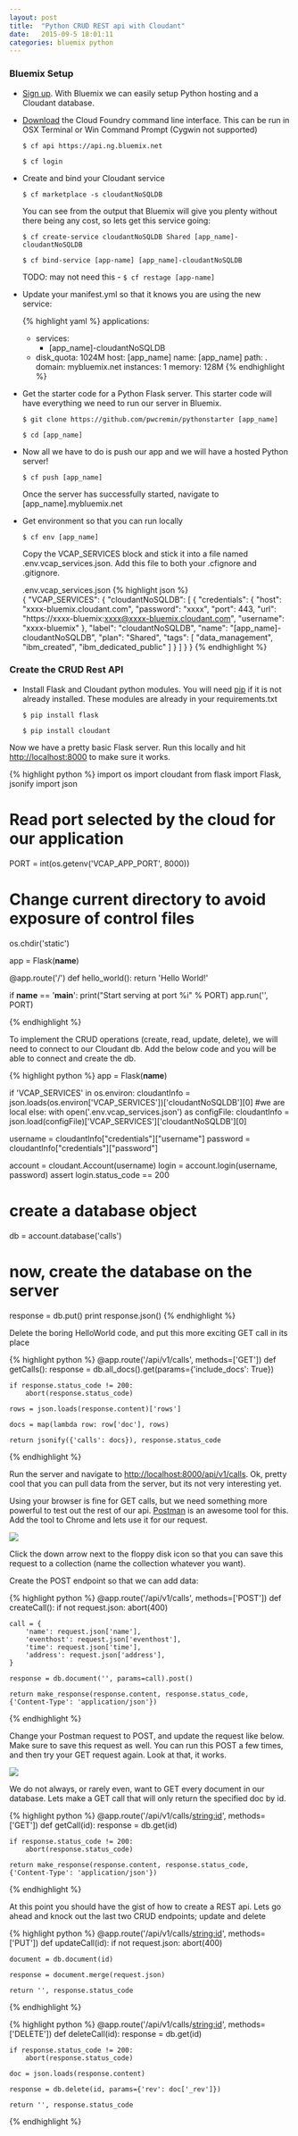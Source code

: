 ```yaml
---
layout: post
title:  "Python CRUD REST api with Cloudant"
date:   2015-09-5 18:01:11
categories: bluemix python
---
```


### Bluemix Setup 

* [Sign up](https://console.ng.bluemix.net/ "Signup for Bluemix").  With Bluemix we can easily setup Python hosting and a Cloudant database.

* [Download](https://github.com/cloudfoundry/cli/releases) the Cloud Foundry command line interface.  This can be run in OSX Terminal or Win Command Prompt (Cygwin not supported)

  `$ cf api https://api.ng.bluemix.net`

  `$ cf login`

* Create and bind your Cloudant service

  `$ cf marketplace -s cloudantNoSQLDB`

  You can see from the output that Bluemix will give you plenty without there being any cost, so lets get this service going:

  `$ cf create-service cloudantNoSQLDB Shared [app_name]-cloudantNoSQLDB`
  
  `$ cf bind-service [app-name] [app_name]-cloudantNoSQLDB`
  
  TODO: may not need this - `$ cf restage [app-name]`


* Update your manifest.yml so that it knows you are using the new service:
  
  {% highlight yaml %}
  applications:
  - services:
    - [app_name]-cloudantNoSQLDB
  - disk_quota: 1024M
    host: [app_name]
    name: [app_name]
    path: .
    domain: mybluemix.net
    instances: 1
    memory: 128M
  {% endhighlight %}  

* Get the starter code for a Python Flask server.  This starter code will have everything we
  need to run our server in Bluemix.

  `$ git clone https://github.com/pwcremin/pythonstarter [app_name]`

  `$ cd [app_name]`
  
* Now all we have to do is push our app and we will have a hosted Python server!

  `$ cf push [app_name]`

  Once the server has successfully started, navigate to [app_name].mybluemix.net

* Get environment so that you can run locally
    
  `$ cf env [app_name]`
  
  Copy the VCAP_SERVICES block and stick it into a file named .env.vcap_services.json.
  Add this file to both your .cfignore and .gitignore.
  
  .env.vcap_services.json
  {% highlight json %}    
  {
   "VCAP_SERVICES": {
    "cloudantNoSQLDB": [
     {
      "credentials": {
       "host": "xxxx-bluemix.cloudant.com",
       "password": "xxxx",
       "port": 443,
       "url": "https://xxxx-bluemix:xxxx@xxxx-bluemix.cloudant.com",
        "username": "xxxx-bluemix"
      },
      "label": "cloudantNoSQLDB",
      "name": "[app_name]-cloudantNoSQLDB",
      "plan": "Shared",
      "tags": [
        "data_management",
        "ibm_created",
        "ibm_dedicated_public"
      ]
     }
    ]
   }
  }
  {% endhighlight %}  
  
   
### Create the CRUD Rest API

* Install Flask and Cloudant python modules.  You will need [pip](https://pip.pypa.io/en/latest/installing.html#install-or-upgrade-pip) if it is not already installed.
  These modules are already in your requirements.txt
  
  `$ pip install flask`
  
  `$ pip install cloudant`

Now we have a pretty basic Flask server. Run this locally and hit [http://localhost:8000](http://localhost:8000) to make sure it works.

{% highlight python %}
import os
import cloudant
from flask import Flask, jsonify
import json

# Read port selected by the cloud for our application
PORT = int(os.getenv('VCAP_APP_PORT', 8000))
# Change current directory to avoid exposure of control files
os.chdir('static')

app = Flask(__name__)

@app.route('/')
def hello_world():
    return 'Hello World!'

if __name__ == '__main__':
  print("Start serving at port %i" % PORT)
  app.run('', PORT)

{% endhighlight %}

To implement the CRUD operations (create, read, update, delete), we will need to connect
to our Cloudant db.  Add the below code and you will be able to connect and create the db.

{% highlight python %}
app = Flask(__name__)

if 'VCAP_SERVICES' in os.environ:
    cloudantInfo = json.loads(os.environ['VCAP_SERVICES'])['cloudantNoSQLDB'][0]
#we are local
else:
    with open('.env.vcap_services.json') as configFile:
        cloudantInfo = json.load(configFile)['VCAP_SERVICES']['cloudantNoSQLDB'][0]

username = cloudantInfo["credentials"]["username"]
password = cloudantInfo["credentials"]["password"]

account = cloudant.Account(username)
login = account.login(username, password)
assert login.status_code == 200

# create a database object
db = account.database('calls')
# now, create the database on the server
response = db.put() 
print response.json()
{% endhighlight %}

Delete the boring HelloWorld code, and put this more exciting GET call in its place

{% highlight python %}
@app.route('/api/v1/calls', methods=['GET'])
def getCalls():
    response = db.all_docs().get(params={'include_docs': True})

    if response.status_code != 200:
        abort(response.status_code)

    rows = json.loads(response.content)['rows']

    docs = map(lambda row: row['doc'], rows)

    return jsonify({'calls': docs}), response.status_code
{% endhighlight %}

Run the server and navigate to [http://localhost:8000/api/v1/calls](http://localhost:8000/api/v1/calls).
Ok, pretty cool that you can pull data from the server, but its not very interesting yet.

Using your browser is fine for GET calls, but we need something more powerful to test
out the rest of our api. [Postman](https://chrome.google.com/webstore/detail/postman/fhbjgbiflinjbdggehcddcbncdddomop)
is an awesome tool for this.  Add the tool to Chrome and lets use it for our request.

![](/assets/pythoncrud/postman1.png)

Click the down arrow next to the floppy disk icon so that you can save this request to a collection (name the collection whatever you want).

Create the POST endpoint so that we can add data:

{% highlight python %}
@app.route('/api/v1/calls', methods=['POST'])
def createCall():
    if not request.json:
        abort(400)

    call = {
        'name': request.json['name'],
        'eventhost': request.json['eventhost'],
        'time': request.json['time'],
        'address': request.json['address'],
    }

    response = db.document('', params=call).post()

    return make_response(response.content, response.status_code, {'Content-Type': 'application/json'})
{% endhighlight %}

Change your Postman request to POST, and update the request like below.  Make sure to save this
request as well. You can run this POST a few times, and then try your GET request again.  Look at that, it works.

![](/assets/pythoncrud/postman2.png)

We do not always, or rarely even, want to GET every document in our database.  Lets
make a GET call that will only return the specified doc by id.

{% highlight python %}
@app.route('/api/v1/calls/<string:id>', methods=['GET'])
def getCall(id):
    response = db.get(id)

    if response.status_code != 200:
        abort(response.status_code)

    return make_response(response.content, response.status_code, {'Content-Type': 'application/json'})
{% endhighlight %}

At this point you should have the gist of how to create a REST api.  Lets go ahead
and knock out the last two CRUD endpoints; update and delete


{% highlight python %}
@app.route('/api/v1/calls/<string:id>', methods=['PUT'])
def updateCall(id):
    if not request.json:
        abort(400)

    document = db.document(id)

    response = document.merge(request.json)

    return '', response.status_code
{% endhighlight %}

{% highlight python %}
@app.route('/api/v1/calls/<string:id>', methods=['DELETE'])
def deleteCall(id):
    response = db.get(id)

    if response.status_code != 200:
        abort(response.status_code)

    doc = json.loads(response.content)

    response = db.delete(id, params={'rev': doc['_rev']})

    return '', response.status_code
{% endhighlight %}
